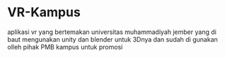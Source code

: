 # VR-Kampus
aplikasi vr yang bertemakan universitas muhammadiyah jember yang di baut mengunakan unity dan blender untuk 3Dnya dan sudah di gunakan olleh pihak PMB kampus untuk promosi
